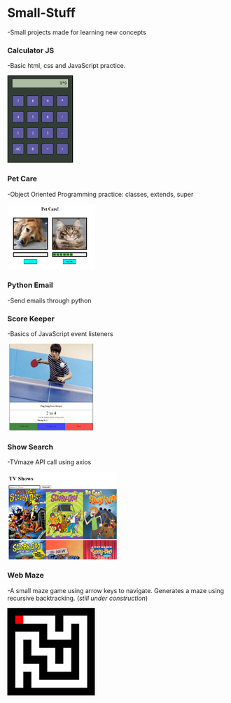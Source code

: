# Small-Stuff
-Small projects made for learning new concepts

### Calculator JS
-Basic html, css and JavaScript practice.

<img src="https://github.com/emanuelhuffman/Small-Stuff/blob/master/images/calculator.PNG?raw=true" width="150" height="200">

### Pet Care
-Object Oriented Programming practice: classes, extends, super

<img src="https://github.com/emanuelhuffman/Small-Stuff/blob/master/images/petCare.PNG?raw=true" width="200" height="150">

### Python Email
-Send emails through python

### Score Keeper
-Basics of JavaScript event listeners

<img src="https://github.com/emanuelhuffman/Small-Stuff/blob/master/images/scoreKeeper.PNG?raw=true" width="200" height="200">

### Show Search
-TVmaze API call using axios

<img src="https://github.com/emanuelhuffman/Small-Stuff/blob/master/images/tvShow.PNG?raw=true" width="250" height="200">

### Web Maze
-A small maze game using arrow keys to navigate. Generates a maze using recursive backtracking. (*still under construction*)

<img src="https://github.com/emanuelhuffman/Small-Stuff/blob/master/images/maze.PNG?raw=true" width="200" height="200">
